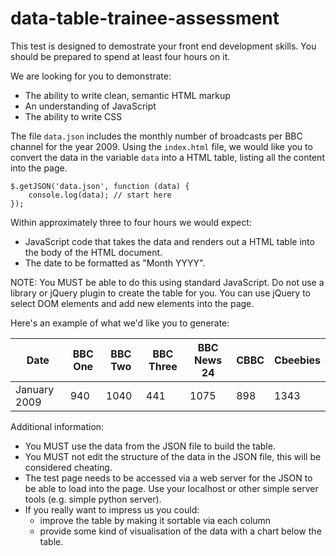 data-table-trainee-assessment
==============================

This test is designed to demostrate your front end development skills.  You should be prepared to spend at least four hours on it.

We are looking for you to demonstrate:

* The ability to write clean, semantic HTML markup
* An understanding of JavaScript
* The ability to write CSS

The file `data.json` includes the monthly number of broadcasts per BBC channel for the year 2009.  Using the `index.html` file, we would like you to convert the data in the variable `data` into a HTML table, listing all the content into the page.

```
$.getJSON('data.json', function (data) {
    console.log(data); // start here
});
```

Within approximately three to four hours we would expect:

* JavaScript code that takes the data and renders out a HTML table into the body of the HTML document.
* The date to be formatted as "Month YYYY".

NOTE: You MUST be able to do this using standard JavaScript.  Do not use a library or jQuery plugin to create the table for you.  You can use jQuery to select DOM elements and add new elements into the page.

Here's an example of what we'd like you to generate:

| Date         | BBC One | BBC Two | BBC Three | BBC News 24 | CBBC | Cbeebies |
| ------------ | ------- | ------- | --------- | ----------- | ---- | -------- |
| January 2009 | 940     | 1040    | 441       | 1075        | 898  | 1343     |

Additional information:

* You MUST use the data from the JSON file to build the table.
* You MUST not edit the structure of the data in the JSON file, this will be considered cheating.
* The test page needs to be accessed via a web server for the JSON to be able to load into the page.  Use your localhost or other simple server tools (e.g. simple python server).
* If you really want to impress us you could:
  * improve the table by making it sortable via each column
  * provide some kind of visualisation of the data with a chart below the table.
